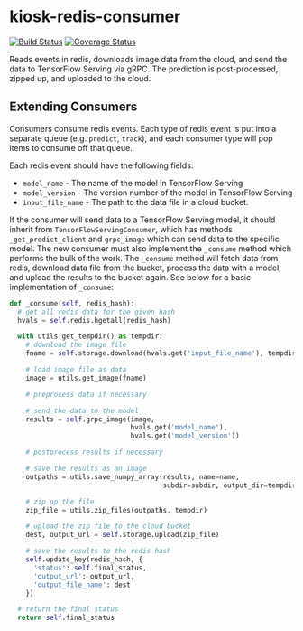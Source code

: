 # kiosk-redis-consumer

[![Build Status](https://travis-ci.org/vanvalenlab/kiosk-redis-consumer.svg?branch=master)](https://travis-ci.org/vanvalenlab/kiosk-redis-consumer)
[![Coverage Status](https://coveralls.io/repos/github/vanvalenlab/kiosk-redis-consumer/badge.svg?branch=master)](https://coveralls.io/github/vanvalenlab/kiosk-redis-consumer?branch=master)

Reads events in redis, downloads image data from the cloud, and send the data to TensorFlow Serving via gRPC.  The prediction is post-processed, zipped up, and uploaded to the cloud.

## Extending Consumers

Consumers consume redis events. Each type of redis event is put into a separate queue (e.g. `predict`, `track`), and each consumer type will pop items to consume off that queue.

Each redis event should have the following fields:

* `model_name` - The name of the model in TensorFlow Serving
* `model_version` - The version number of the model in TensorFlow Serving
* `input_file_name` - The path to the data file in a cloud bucket.

If the consumer will send data to a TensorFlow Serving model, it should inherit from `TensorFlowServingConsumer`, which has methods `_get_predict_client` and `grpc_image` which can send data to the specific model.  The new consumer must also implement the `_consume` method which performs the bulk of the work. The `_consume` method will fetch data from redis, download data file from the bucket, process the data with a model, and upload the results to the bucket again. See below for a basic implementation of `_consume`:

```python
def _consume(self, redis_hash):
  # get all redis data for the given hash
  hvals = self.redis.hgetall(redis_hash)

  with utils.get_tempdir() as tempdir:
    # download the image file
    fname = self.storage.download(hvals.get('input_file_name'), tempdir)

    # load image file as data
    image = utils.get_image(fname)

    # preprocess data if necessary

    # send the data to the model
    results = self.grpc_image(image,
                              hvals.get('model_name'),
                              hvals.get('model_version'))

    # postprocess results if necessary

    # save the results as an image
    outpaths = utils.save_numpy_array(results, name=name,
                                      subdir=subdir, output_dir=tempdir)

    # zip up the file
    zip_file = utils.zip_files(outpaths, tempdir)

    # upload the zip file to the cloud bucket
    dest, output_url = self.storage.upload(zip_file)

    # save the results to the redis hash
    self.update_key(redis_hash, {
      'status': self.final_status,
      'output_url': output_url,
      'output_file_name': dest
    })

  # return the final status
  return self.final_status
```
